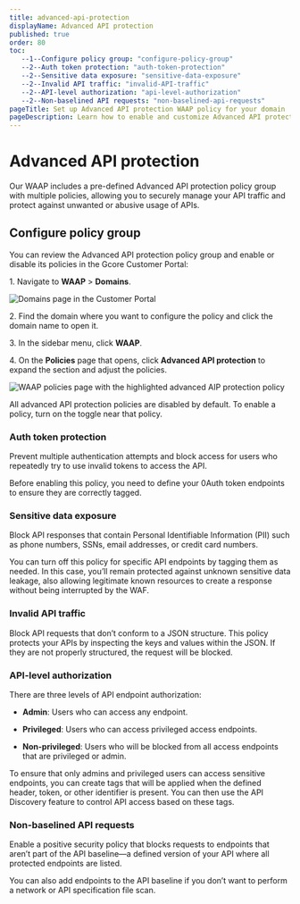 ```yaml
---
title: advanced-api-protection
displayName: Advanced API protection
published: true
order: 80
toc:
   --1--Configure policy group: "configure-policy-group"
   --2--Auth token protection: "auth-token-protection"
   --2--Sensitive data exposure: "sensitive-data-exposure"
   --2--Invalid API traffic: "invalid-API-traffic"
   --2--API-level authorization: "api-level-authorization"
   --2--Non-baselined API requests: "non-baselined-api-requests"      
pageTitle: Set up Advanced API protection WAAP policy for your domain | Gcore
pageDescription: Learn how to enable and customize Advanced API protection policy.
---
```

# Advanced API protection 

Our WAAP includes a pre-defined Advanced API protection policy group with multiple policies, allowing you to securely manage your API traffic and protect against unwanted or abusive usage of APIs. 

## Configure policy group 

You can review the Advanced API protection policy group and enable or disable its policies in the Gcore Customer Portal: 

1\. Navigate to **WAAP** > **Domains**. 

<img src="https://assets.gcore.pro/docs/waap/waap-policies/advanced-api-protection/domains-page.png" alt="Domains page in the Customer Portal">

2\. Find the domain where you want to configure the policy and click the domain name to open it.  

3\. In the sidebar menu, click **WAAP**. 

4\. On the **Policies** page that opens, click **Advanced API protection** to expand the section and adjust the policies. 

<img src="https://assets.gcore.pro/docs/waap/waap-policies/advanced-api-protection/advanced-api-protection.png" alt="WAAP policies page with the highlighted advanced AIP protection policy">

<alert-element type="info" title="Info">

All advanced API protection policies are disabled by default. To enable a policy, turn on the toggle near that policy. 

</alert-element>

### Auth token protection 

Prevent multiple authentication attempts and block access for users who repeatedly try to use invalid tokens to access the API. 

Before enabling this policy, you need to define your 0Auth token endpoints to ensure they are correctly tagged. 

### Sensitive data exposure 

Block API responses that contain Personal Identifiable Information (PII) such as phone numbers, SSNs, email addresses, or credit card numbers. 

You can turn off this policy for specific API endpoints by tagging them as needed. In this case, you’ll remain protected against unknown sensitive data leakage, also allowing legitimate known resources to create a response without being interrupted by the WAF.

### Invalid API traffic 

Block API requests that don’t conform to a JSON structure. This policy protects your APIs by inspecting the keys and values within the JSON. If they are not properly structured, the request will be blocked. 

### API-level authorization 

There are three levels of API endpoint authorization: 

* **Admin**: Users who can access any endpoint. 

* **Privileged**: Users who can access privileged access endpoints. 

* **Non-privileged**: Users who will be blocked from all access endpoints that are privileged or admin. 

To ensure that only admins and privileged users can access sensitive endpoints, you can create tags that will be applied when the defined header, token, or other identifier is present. You can then use the API Discovery feature to control API access based on these tags. 

### Non-baselined API requests 

Enable a positive security policy that blocks requests to endpoints that aren’t part of the API baseline—a defined version of your API where all protected endpoints are listed.  

You can also add endpoints to the API baseline if you don’t want to perform a network or API specification file scan.  